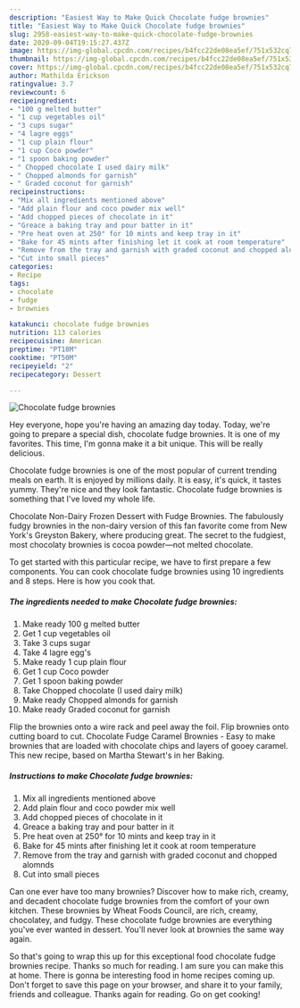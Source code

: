 ```yaml
---
description: "Easiest Way to Make Quick Chocolate fudge brownies"
title: "Easiest Way to Make Quick Chocolate fudge brownies"
slug: 2958-easiest-way-to-make-quick-chocolate-fudge-brownies
date: 2020-09-04T19:15:27.437Z
image: https://img-global.cpcdn.com/recipes/b4fcc22de08ea5ef/751x532cq70/chocolate-fudge-brownies-recipe-main-photo.jpg
thumbnail: https://img-global.cpcdn.com/recipes/b4fcc22de08ea5ef/751x532cq70/chocolate-fudge-brownies-recipe-main-photo.jpg
cover: https://img-global.cpcdn.com/recipes/b4fcc22de08ea5ef/751x532cq70/chocolate-fudge-brownies-recipe-main-photo.jpg
author: Mathilda Erickson
ratingvalue: 3.7
reviewcount: 6
recipeingredient:
- "100 g melted butter"
- "1 cup vegetables oil"
- "3 cups sugar"
- "4 lagre eggs"
- "1 cup plain flour"
- "1 cup Coco powder"
- "1 spoon baking powder"
- " Chopped chocolate I used dairy milk"
- " Chopped almonds for garnish"
- " Graded coconut for garnish"
recipeinstructions:
- "Mix all ingredients mentioned above"
- "Add plain flour and coco powder mix well"
- "Add chopped pieces of chocolate in it"
- "Greace a baking tray and pour batter in it"
- "Pre heat oven at 250° for 10 mints and keep tray in it"
- "Bake for 45 mints after finishing let it cook at room temperature"
- "Remove from the tray and garnish with graded coconut and chopped alomnds"
- "Cut into small pieces"
categories:
- Recipe
tags:
- chocolate
- fudge
- brownies

katakunci: chocolate fudge brownies 
nutrition: 113 calories
recipecuisine: American
preptime: "PT18M"
cooktime: "PT50M"
recipeyield: "2"
recipecategory: Dessert

---
```



![Chocolate fudge brownies](https://img-global.cpcdn.com/recipes/b4fcc22de08ea5ef/751x532cq70/chocolate-fudge-brownies-recipe-main-photo.jpg)

Hey everyone, hope you're having an amazing day today. Today, we're going to prepare a special dish, chocolate fudge brownies. It is one of my favorites. This time, I'm gonna make it a bit unique. This will be really delicious.

Chocolate fudge brownies is one of the most popular of current trending meals on earth. It is enjoyed by millions daily. It is easy, it's quick, it tastes yummy. They're nice and they look fantastic. Chocolate fudge brownies is something that I've loved my whole life.

Chocolate Non-Dairy Frozen Dessert with Fudge Brownies. The fabulously fudgy brownies in the non-dairy version of this fan favorite come from New York&#39;s Greyston Bakery, where producing great. The secret to the fudgiest, most chocolaty brownies is cocoa powder—not melted chocolate.


To get started with this particular recipe, we have to first prepare a few components. You can cook chocolate fudge brownies using 10 ingredients and 8 steps. Here is how you cook that.

<!--inarticleads1-->

##### The ingredients needed to make Chocolate fudge brownies:

1. Make ready 100 g melted butter
1. Get 1 cup vegetables oil
1. Take 3 cups sugar
1. Take 4 lagre egg&#39;s
1. Make ready 1 cup plain flour
1. Get 1 cup Coco powder
1. Get 1 spoon baking powder
1. Take  Chopped chocolate (I used dairy milk)
1. Make ready  Chopped almonds for garnish
1. Make ready  Graded coconut for garnish


Flip the brownies onto a wire rack and peel away the foil. Flip brownies onto cutting board to cut. Chocolate Fudge Caramel Brownies - Easy to make brownies that are loaded with chocolate chips and layers of gooey caramel. This new recipe, based on Martha Stewart&#39;s in her Baking. 

<!--inarticleads2-->

##### Instructions to make Chocolate fudge brownies:

1. Mix all ingredients mentioned above
1. Add plain flour and coco powder mix well
1. Add chopped pieces of chocolate in it
1. Greace a baking tray and pour batter in it
1. Pre heat oven at 250° for 10 mints and keep tray in it
1. Bake for 45 mints after finishing let it cook at room temperature
1. Remove from the tray and garnish with graded coconut and chopped alomnds
1. Cut into small pieces


Can one ever have too many brownies? Discover how to make rich, creamy, and decadent chocolate fudge brownies from the comfort of your own kitchen. These brownies by Wheat Foods Council, are rich, creamy, chocolatey, and fudgy. These chocolate fudge brownies are everything you&#39;ve ever wanted in dessert. You&#39;ll never look at brownies the same way again. 

So that's going to wrap this up for this exceptional food chocolate fudge brownies recipe. Thanks so much for reading. I am sure you can make this at home. There is gonna be interesting food in home recipes coming up. Don't forget to save this page on your browser, and share it to your family, friends and colleague. Thanks again for reading. Go on get cooking!
